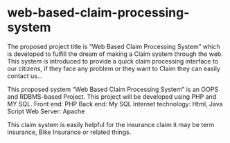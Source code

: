 # web-based-claim-processing-system
The proposed project title is “Web Based Claim Processing System” which is developed to fulfill the dream of making a Claim system through the web. This system is introduced to provide a quick claim processing interface to our citizens, if they face any problem or they want to Claim they can easily contact us...


This proposed system “Web Based Claim Processing System” is an OOPS and RDBMS-based Project. This project will be developed using PHP and MY SQL.
Front end: PHP
Back end: My SQL
Internet technology: Html, Java Script
Web Server: Apache

This claim system is easily helpful for the insurance claim it may be term insurance, Bike
Insurance or related things.
